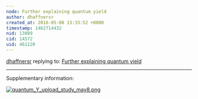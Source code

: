 ```yaml
---
node: Further explaining quantum yield
author: dhaffnersr
created_at: 2016-05-08 13:33:52 +0000
timestamp: 1462714432
nid: 13089
cid: 14572
uid: 461120
---
```




[dhaffnersr](../profile/dhaffnersr) replying to: [Further explaining quantum yield](../notes/dhaffnersr/05-07-2016/further-explaining-quantum-yield)

----
Supplementary information:


[![quantum_Y_upload_study_may8.png](//i.publiclab.org/system/images/photos/000/016/001/large/quantum_Y_upload_study_may8.png)](//i.publiclab.org/system/images/photos/000/016/001/original/quantum_Y_upload_study_may8.png)

